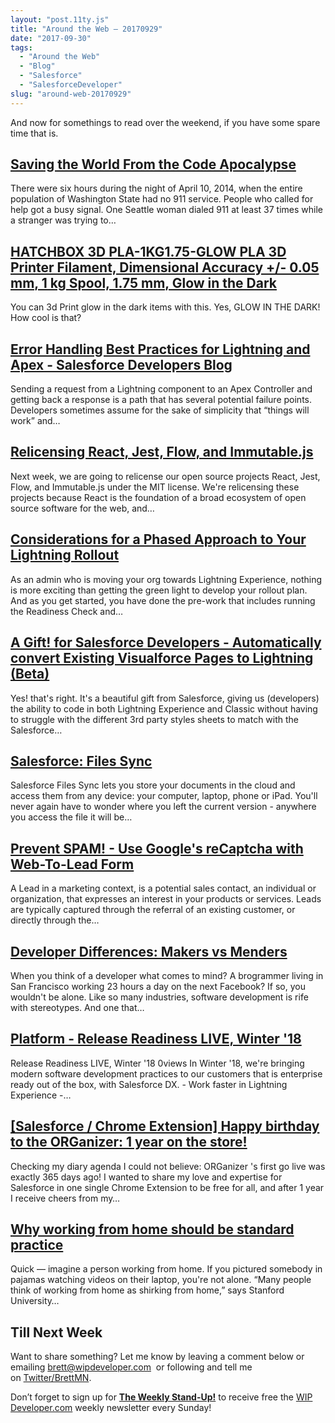 ```yaml
---
layout: "post.11ty.js"
title: "Around the Web – 20170929"
date: "2017-09-30"
tags: 
  - "Around the Web"
  - "Blog"
  - "Salesforce"
  - "SalesforceDeveloper"
slug: "around-web-20170929"
---
```


And now for somethings to read over the weekend, if you have some spare time that is.

## [Saving the World From the Code Apocalypse](https://www.theatlantic.com/technology/archive/2017/09/saving-the-world-from-code/540393/)

There were six hours during the night of April 10, 2014, when the entire population of Washington State had no 911 service. People who called for help got a busy signal. One Seattle woman dialed 911 at least 37 times while a stranger was trying to…

## [HATCHBOX 3D PLA-1KG1.75-GLOW PLA 3D Printer Filament, Dimensional Accuracy +/- 0.05 mm, 1 kg Spool, 1.75 mm, Glow in the Dark](https://www.amazon.com/gp/product/B00M0CS73S/ref=as_li_qf_sp_asin_il_tl?ie=UTF8&tag=wipdevelope05-20&camp=1789&creative=9325&linkCode=as2&creativeASIN=B00M0CS73S&linkId=609cfa829d68a26ebcf732d1970cb73f "HATCHBOX 3D PLA-1KG1.75-GLOW PLA 3D Printer Filament, Dimensional Accuracy +/- 0.05 mm, 1 kg Spool, 1.75 mm, Glow in the Dark")

You can 3d Print glow in the dark items with this. Yes, GLOW IN THE DARK! How cool is that?

## [Error Handling Best Practices for Lightning and Apex - Salesforce Developers Blog](http://developer.salesforce.com/blogs/2017/09/error-handling-best-practices-lightning-apex.html)

Sending a request from a Lightning component to an Apex Controller and getting back a response is a path that has several potential failure points. Developers sometimes assume for the sake of simplicity that “things will work” and…

## [Relicensing React, Jest, Flow, and Immutable.js](http://code.facebook.com/posts/300798627056246/relicensing-react-jest-flow-and-immutable-js/)

Next week, we are going to relicense our open source projects React, Jest, Flow, and Immutable.js under the MIT license. We're relicensing these projects because React is the foundation of a broad ecosystem of open source software for the web, and…

## [Considerations for a Phased Approach to Your Lightning Rollout](http://admin.salesforce.com/considerations-phased-approach-lightning-rollout)

As an admin who is moving your org towards Lightning Experience, nothing is more exciting than getting the green light to develop your rollout plan. And as you get started, you have done the pre-work that includes running the Readiness Check and…

## [A Gift! for Salesforce Developers - Automatically convert Existing Visualforce Pages to Lightning (Beta)](http://guhasdevforce.com/2017/09/24/automatically-convert-existing-visualforce-pages-to-lightning/)

Yes! that's right. It's a beautiful gift from Salesforce, giving us (developers) the ability to code in both Lightning Experience and Classic without having to struggle with the different 3rd party styles sheets to match with the Salesforce…

## [Salesforce: Files Sync](http://www.simplysfdc.com/2017/09/salesforce-files-sync.html)

Salesforce Files Sync lets you store your documents in the cloud and access them from any device: your computer, laptop, phone or iPad. You'll never again have to wonder where you left the current version - anywhere you access the file it will be…

## [Prevent SPAM! - Use Google's reCaptcha with Web-To-Lead Form](http://automationchampion.com/2017/09/27/using-googles-recaptcha-with-web-to-lead-form-for-spam-prevention/)

A Lead in a marketing context, is a potential sales contact, an individual or organization, that expresses an interest in your products or services. Leads are typically captured through the referral of an existing customer, or directly through the…

## [Developer Differences: Makers vs Menders](http://dev.to/corgibytes/developer-differences-makers-vs-menders)

When you think of a developer what comes to mind? A brogrammer living in San Francisco working 23 hours a day on the next Facebook? If so, you wouldn't be alone. Like so many industries, software development is rife with stereotypes. And one that…

## [Platform - Release Readiness LIVE, Winter '18](http://www.salesforce.com/video/1353840/)

Release Readiness LIVE, Winter '18 0views In Winter '18, we're bringing modern software development practices to our customers that is enterprise ready out of the box, with Salesforce DX. - Work faster in Lightning Experience -…

## [\[Salesforce / Chrome Extension\] Happy birthday to the ORGanizer: 1 year on the store!](http://blog.enree.co/2017/09/salesforce-chrome-extension-happy.html)

Checking my diary agenda I could not believe: ORGanizer 's first go live was exactly 365 days ago! I wanted to share my love and expertise for Salesforce in one single Chrome Extension to be free for all, and after 1 year I receive cheers from my…

## [Why working from home should be standard practice](http://ideas.ted.com/why-working-from-home-should-be-standard-practice/)

Quick — imagine a person working from home. If you pictured somebody in pajamas watching videos on their laptop, you're not alone. “Many people think of working from home as shirking from home,” says Stanford University…

## Till Next Week

Want to share something? Let me know by leaving a comment below or emailing [brett@wipdeveloper.com](mailto:brett@wipdeveloper.com)  or following and tell me on [Twitter/BrettMN](https://twitter.com/BrettMN).

Don’t forget to sign up for **[The Weekly Stand-Up!](https://wipdeveloper.wpcomstaging.com/newsletter/)** to receive free the [WIP Developer.com](https://wipdeveloper.wpcomstaging.com/) weekly newsletter every Sunday!
